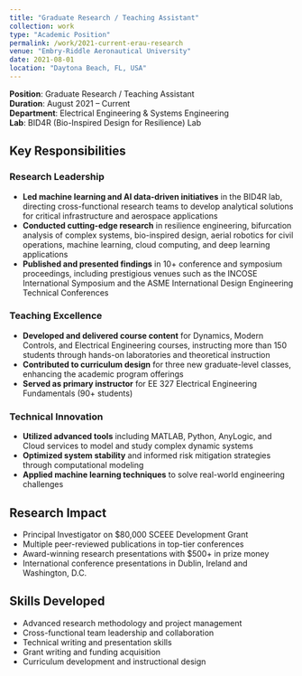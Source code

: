 ```yaml
---
title: "Graduate Research / Teaching Assistant"
collection: work
type: "Academic Position"
permalink: /work/2021-current-erau-research
venue: "Embry-Riddle Aeronautical University"
date: 2021-08-01
location: "Daytona Beach, FL, USA"
---
```


**Position**: Graduate Research / Teaching Assistant  
**Duration**: August 2021 – Current  
**Department**: Electrical Engineering & Systems Engineering  
**Lab**: BID4R (Bio-Inspired Design for Resilience) Lab

## Key Responsibilities

### Research Leadership
- **Led machine learning and AI data-driven initiatives** in the BID4R lab, directing cross-functional research teams to develop analytical solutions for critical infrastructure and aerospace applications
- **Conducted cutting-edge research** in resilience engineering, bifurcation analysis of complex systems, bio-inspired design, aerial robotics for civil operations, machine learning, cloud computing, and deep learning applications
- **Published and presented findings** in 10+ conference and symposium proceedings, including prestigious venues such as the INCOSE International Symposium and the ASME International Design Engineering Technical Conferences

### Teaching Excellence
- **Developed and delivered course content** for Dynamics, Modern Controls, and Electrical Engineering courses, instructing more than 150 students through hands-on laboratories and theoretical instruction
- **Contributed to curriculum design** for three new graduate-level classes, enhancing the academic program offerings
- **Served as primary instructor** for EE 327 Electrical Engineering Fundamentals (90+ students)

### Technical Innovation
- **Utilized advanced tools** including MATLAB, Python, AnyLogic, and Cloud services to model and study complex dynamic systems
- **Optimized system stability** and informed risk mitigation strategies through computational modeling
- **Applied machine learning techniques** to solve real-world engineering challenges

## Research Impact
- Principal Investigator on $80,000 SCEEE Development Grant
- Multiple peer-reviewed publications in top-tier conferences
- Award-winning research presentations with $500+ in prize money
- International conference presentations in Dublin, Ireland and Washington, D.C.

## Skills Developed
- Advanced research methodology and project management
- Cross-functional team leadership and collaboration
- Technical writing and presentation skills
- Grant writing and funding acquisition
- Curriculum development and instructional design 